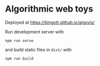 # Algorithmic web toys

Deployed at <https://timgott.github.io/algovis/>

Run development server with

```
npm run serve
```

and build static files in `dist/` with

```
npm run build
```
